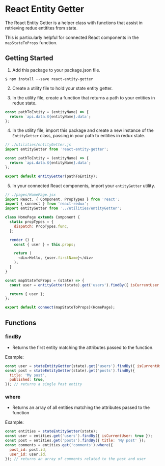 # React Entity Getter

The React Entity Getter is a helper class with functions that assist in retrieving redux entitites from state.

This is particularly helpful for connected React components in the `mapStateToProps` function.

## Getting Started

1) Add this package to your package.json file.

```
$ npm install --save react-entity-getter
```

2) Create a utility file to hold your state entity getter.

3) In the utility file, create a function that returns a path to your entities in redux state.

```js
const pathToEntity = (entityName) => {
  return `api.data.${entityName}.data`;
};
```

4) In the utility file, import this package and create a new instance of the `EntityGetter` class, passing in your path to entities in redux state.

```js
// ./utilities/entityGetter.js
import entityGetter from 'react-entity-getter';

const pathToEntity = (entityName) => {
  return `api.data.${entityName}.data`;
};

export default entityGetter(pathToEntity);
```

5) In your connected React components, import your `entityGetter` utility.

```js
// ./pages/HomePage.jsx
import React, { Component, PropTypes } from 'react';
import { connect } from 'react-redux';
import entityGetter from '../utilities/entityGetter';

class HomePage extends Component {
  static propTypes = {
    dispatch: PropTypes.func,
  };

  render () {
    const { user } = this.props;

    return (
      <div>Hello, {user.firstName}</div>
    );
  }
}

const mapStateToProps = (state) => {
  const user = entityGetter(state).get('users').findBy({ isCurrentUser: true });

  return { user };
};

export default connect(mapStateToProps)(HomePage);
```

## Functions

### findBy

* Returns the first entity matching the attributes passed to the function.

Example:

```js
const user = stateEntityGetter(state).get('users').findBy({ isCurrentUser: true }); // returns a single User entity
const post = stateEntityGetter(state).get('posts').findBy({
  title: 'My post',
  published: true,
}); // returns a single Post entity
```

### where

* Returns an array of all entities matching the attributes passed to the function

Example:

```js
const entities = stateEntityGetter(state);
const user = entities.get('users').findBy({ isCurrentUser: true });
const post = entities.get('posts').findBy({ title: 'My post' });
const comments = entities.get('comments').where({
  post_id: post.id,
  user_id: user.id,
}); // returns an array of comments related to the post and user
```
